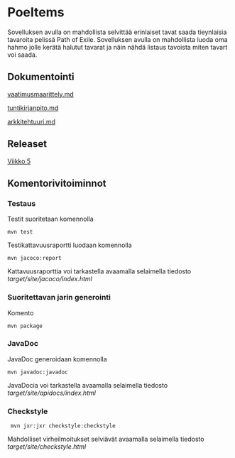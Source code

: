 # PoeItems

Sovelluksen avulla on mahdollista selvittää erinlaiset tavat saada tieynlaisia tavaroita pelissä Path of Exile. Sovelluksen avulla on mahdollista luoda oma hahmo jolle kerätä halutut tavarat ja näin nähdä
listaus tavoista miten tavart voi saada.

## Dokumentointi

[vaatimusmaarittely.md](https://github.com/silmish/ot-harjoitustyo/blob/master/dokumentointi/vaatimusmaarittely.md)

[tuntikirjanpito.md](https://github.com/silmish/ot-harjoitustyo/blob/master/dokumentointi/tuntikirjanpito.md)

[arkkitehtuuri.md](https://github.com/silmish/ot-harjoitustyo/blob/master/dokumentointi/arkkitehtuuri.md)

## Releaset

[Viikko 5](https://github.com/silmish/ot-harjoitustyo/releases/tag/viikko5)

## Komentorivitoiminnot

### Testaus

Testit suoritetaan komennolla

```
mvn test
```

Testikattavuusraportti luodaan komennolla

```
mvn jacoco:report
```

Kattavuusraporttia voi tarkastella avaamalla selaimella tiedosto _target/site/jacoco/index.html_

### Suoritettavan jarin generointi

Komento

```
mvn package
```

### JavaDoc

JavaDoc generoidaan komennolla

```
mvn javadoc:javadoc
```

JavaDocia voi tarkastella avaamalla selaimella tiedosto _target/site/apidocs/index.html_

### Checkstyle


```
 mvn jxr:jxr checkstyle:checkstyle
```

Mahdolliset virheilmoitukset selviävät avaamalla selaimella tiedosto _target/site/checkstyle.html_

